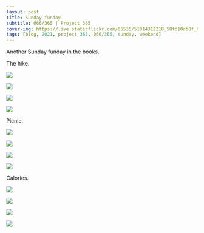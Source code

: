 ```yaml
---
layout: post
title: Sunday funday
subtitle: 066/365 | Project 365
cover-img: https://live.staticflickr.com/65535/51014312218_58fd10db8f_h.jpg
tags: [blog, 2021, project 365, 066/365, sunday, weekend]
---
```

<style>
  .intro-header.big-img {
    background-position:center }
</style>
Another Sunday funday in the books.

The hike.
<p class="post-img-wrap">
  <img src="https://live.staticflickr.com/65535/51015196181_6b843ad454_h.jpg">
</p>
<p class="post-img-wrap">
  <img src="https://live.staticflickr.com/65535/51012793703_41a150dc2e_h.jpg">
</p>
<p class="post-img-wrap">
  <img src="https://live.staticflickr.com/65535/51013603867_ae14f96a50_h.jpg">
</p>
<p class="post-img-wrap">
  <img src="https://live.staticflickr.com/65535/51012803113_577210bf4d_h.jpg">
</p>
Picnic.
<p class="post-img-wrap">
  <img src="https://live.staticflickr.com/65535/51013953087_63cf14a29b_h.jpg">
</p>
<p class="post-img-wrap">
  <img src="https://live.staticflickr.com/65535/51013923772_f2ed6d9cf8_h.jpg">
</p>
<p class="post-img-wrap">
  <img src="https://live.staticflickr.com/65535/51013176078_9611a5bad6_h.jpg">
</p>
<p class="post-img-wrap">
  <img src="https://live.staticflickr.com/65535/51013110338_20990d9384_h.jpg">
</p>
Calories.
<p class="post-img-wrap">
  <img src="https://live.staticflickr.com/65535/51015378922_a40a11344e_b.jpg">
</p>
<p class="post-img-wrap">
  <img src="https://live.staticflickr.com/65535/51015378937_efc2c7bd42_b.jpg">
</p>
<p class="post-img-wrap">
  <img src="https://live.staticflickr.com/65535/51015379017_9b096e948a_b.jpg">
</p>
<p class="post-img-wrap">
  <img src="https://live.staticflickr.com/65535/51015038876_0819fdfa4f_h.jpg">
</p>
